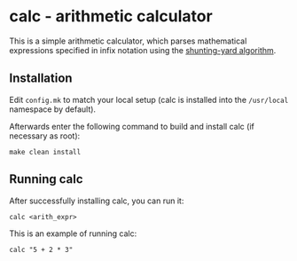 # calc - arithmetic calculator

This is a simple arithmetic calculator, which parses mathematical expressions
specified in infix notation using the
[shunting-yard algorithm](https://en.wikipedia.org/wiki/Shunting-yard_algorithm).

## Installation

Edit `config.mk` to match your local setup (calc is installed into the
`/usr/local` namespace by default).

Afterwards enter the following command to build and install calc (if necessary
as root):

    make clean install

## Running calc 

After successfully installing calc, you can run it:

    calc <arith_expr>

This is an example of running calc:

    calc "5 + 2 * 3"
